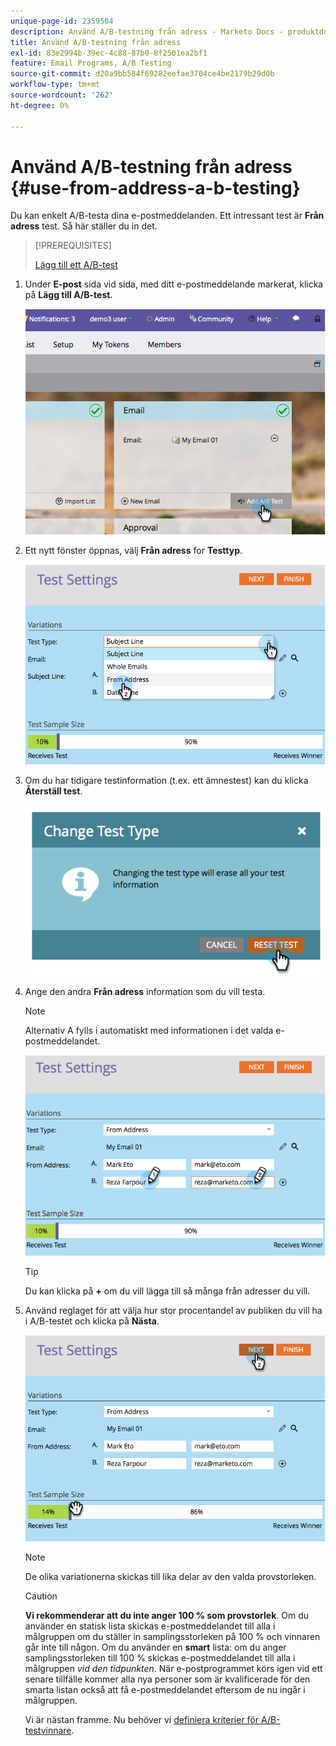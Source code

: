```yaml
---
unique-page-id: 2359504
description: Använd A/B-testning från adress - Marketo Docs - produktdokumentation
title: Använd A/B-testning från adress
exl-id: 83e2994b-39ec-4c88-87b0-8f2501ea2bf1
feature: Email Programs, A/B Testing
source-git-commit: d20a9bb584f69282eefae3704ce4be2179b29d0b
workflow-type: tm+mt
source-wordcount: '262'
ht-degree: 0%

---
```


# Använd A/B-testning från adress {#use-from-address-a-b-testing}

Du kan enkelt A/B-testa dina e-postmeddelanden. Ett intressant test är **Från adress** test. Så här ställer du in det.

>[!PREREQUISITES]
>
>[Lägg till ett A/B-test](/help/marketo/product-docs/email-marketing/email-programs/email-program-actions/email-test-a-b-test/add-an-a-b-test.md)

1. Under **E-post** sida vid sida, med ditt e-postmeddelande markerat, klicka på **Lägg till A/B-test**.

   ![](assets/image2014-9-12-15-3a32-3a8.png)

1. Ett nytt fönster öppnas, välj **Från adress** for **Testtyp**.

   ![](assets/image2014-9-12-15-3a32-3a22.png)

1. Om du har tidigare testinformation (t.ex. ett ämnestest) kan du klicka **Återställ test**.

   ![](assets/image2014-9-12-15-3a32-3a28.png)

1. Ange den andra **Från adress** information som du vill testa.

   >[!NOTE]
   >
   >Alternativ A fylls i automatiskt med informationen i det valda e-postmeddelandet.

   ![](assets/image2014-9-12-15-3a32-3a34.png)

   >[!TIP]
   >
   >Du kan klicka på **+** om du vill lägga till så många från adresser du vill.

1. Använd reglaget för att välja hur stor procentandel av publiken du vill ha i A/B-testet och klicka på **Nästa**.

   ![](assets/image2014-9-12-15-3a33-3a41.png)

   >[!NOTE]
   >
   >De olika variationerna skickas till lika delar av den valda provstorleken.

   >[!CAUTION]
   >
   >**Vi rekommenderar att du inte anger 100 % som provstorlek**. Om du använder en statisk lista skickas e-postmeddelandet till alla i målgruppen om du ställer in samplingsstorleken på 100 % och vinnaren går inte till någon. Om du använder en **smart** lista: om du anger samplingsstorleken till 100 % skickas e-postmeddelandet till alla i målgruppen _vid den tidpunkten_. När e-postprogrammet körs igen vid ett senare tillfälle kommer alla nya personer som är kvalificerade för den smarta listan också att få e-postmeddelandet eftersom de nu ingår i målgruppen.

   Vi är nästan framme. Nu behöver vi [definiera kriterier för A/B-testvinnare](/help/marketo/product-docs/email-marketing/email-programs/email-program-actions/email-test-a-b-test/define-the-a-b-test-winner-criteria.md).

